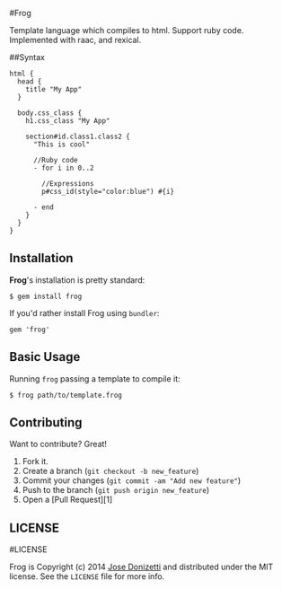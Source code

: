 #Frog

Template language which compiles to html. Support ruby code.
Implemented with raac, and rexical.

##Syntax
```
html {
  head {
    title "My App"
  }

  body.css_class {
    h1.css_class "My App"

    section#id.class1.class2 {
      "This is cool"

      //Ruby code
      - for i in 0..2

        //Expressions
        p#css_id(style="color:blue") #{i}

      - end
    }
  }
}

```

## Installation

**Frog**'s installation is pretty standard:

```
$ gem install frog
```

If you'd rather install Frog using `bundler`:

```
gem 'frog'
```

## Basic Usage

Running `frog` passing a template to compile it:

```
$ frog path/to/template.frog
```

## Contributing

Want to contribute? Great!

1. Fork it.
2. Create a branch (`git checkout -b new_feature`)
3. Commit your changes (`git commit -am "Add new feature"`)
4. Push to the branch (`git push origin new_feature`)
5. Open a [Pull Request][1]

LICENSE
-------

#LICENSE

Frog is Copyright (c) 2014 [Jose Donizetti](https://github.com/josedonizetti) and
distributed under the MIT license. See the `LICENSE` file for more info.
